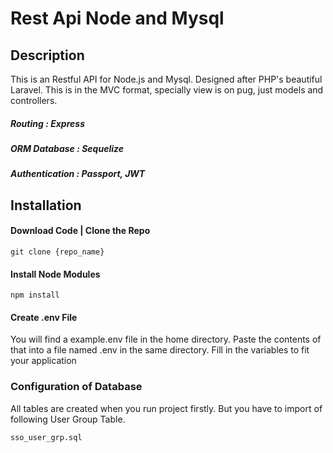 # Rest Api Node and Mysql

## Description
This is an Restful API for Node.js and Mysql. Designed after PHP's beautiful Laravel. This is in the MVC format,
specially view is on pug, just models and controllers.

##### Routing         : Express
##### ORM Database    : Sequelize
##### Authentication  : Passport, JWT

## Installation

#### Download Code | Clone the Repo

```
git clone {repo_name}
```

#### Install Node Modules
```
npm install
```

#### Create .env File
You will find a example.env file in the home directory. Paste the contents of that into a file named .env in the same directory. 
Fill in the variables to fit your application

### Configuration of Database
All tables are created when you run project firstly.
But you have to import of following User Group Table.
```
sso_user_grp.sql
```

